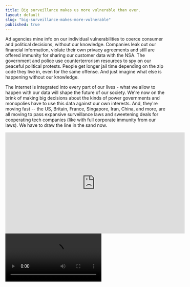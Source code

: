 ```yaml
---
title: Big surveillance makes us more vulnerable than ever.
layout: default
slug: "big-surveillance-makes-more-vulnerable"
published: true
---
```



Ad agencies mine info on our individual vulnerabilities to coerce consumer and political decisions, without our knowledge. Companies leak out our financial information, violate their own privacy agreements and still are offered immunity for sharing our customer data with the NSA. The government and police use counterterrorism resources to spy on our peaceful political protests. People get longer jail time depending on the zip code they live in, even for the same offense. And just imagine what else is happening without our knowledge.

The Internet is integrated into every part of our lives - what we allow to happen with our data will shape the future of our society. We're now on the brink of making big decisions about the kinds of power governments and monopolies have to use this data against our own interests. And, they're moving fast -- the US, Britain, France, Singapore, Iran, China, and more, are all moving to pass expansive surveillance laws and sweetening deals for cooperating tech companies (like with full corporate immunity from our laws). We have to draw the line in the sand now.


<div class="video-container">
    <iframe src="http://www.youtube.com/embed/XXXXXXXXXXX" frameborder="0" width="560" height="315"></iframe>
    <video src="#"></video>
</div>
